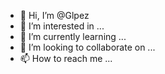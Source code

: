 - 👋 Hi, I’m @Glpez
- 👀 I’m interested in ...
- 🌱 I’m currently learning ...
- 💞️ I’m looking to collaborate on ...
- 📫 How to reach me ...

<!---
Glpez/Glpez is a ✨ special ✨ repository because its `README.md` (this file) appears on your GitHub profile.
You can click the Preview link to take a look at your changes.
--->
